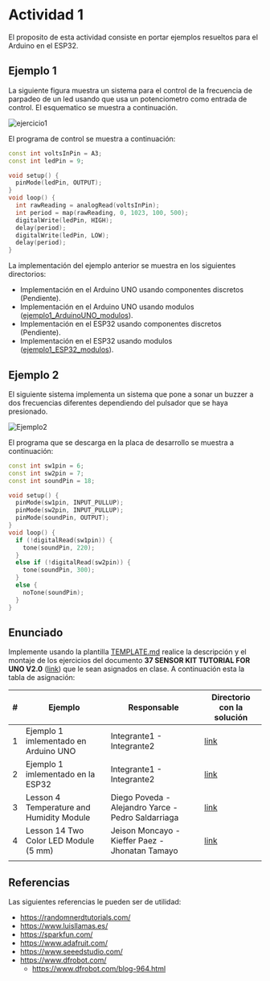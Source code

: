 # Actividad 1

El proposito de esta actividad consiste en portar ejemplos resueltos para el Arduino en el ESP32.

## Ejemplo 1

La siguiente figura muestra un sistema para el control de la frecuencia de parpadeo de un led usando que usa un potenciometro como entrada de control. El esquematico se muestra a continuación.

![ejercicio1](ejercicio1.png)

El programa de control se muestra a continuación:

```c++
const int voltsInPin = A3;
const int ledPin = 9;

void setup() {
  pinMode(ledPin, OUTPUT);
}
void loop() {
  int rawReading = analogRead(voltsInPin);
  int period = map(rawReading, 0, 1023, 100, 500);
  digitalWrite(ledPin, HIGH);
  delay(period);
  digitalWrite(ledPin, LOW);
  delay(period);
}
```

La implementación del ejemplo anterior se muestra en los siguientes directorios:

- Implementación en el Arduino UNO usando componentes discretos (Pendiente).
- Implementación en el Arduino UNO usando modulos ([ejemplo1_ArduinoUNO_modulos](ejemplo1_ArduinoUNO_modulos/)).
- Implementación en el ESP32 usando componentes discretos (Pendiente).
- Implementación en el ESP32 usando modulos ([ejemplo1_ESP32_modulos](ejemplo1_ESP32_modulos/)).

## Ejemplo 2

El siguiente sistema implementa un sistema que pone a sonar un buzzer a dos frecuencias diferentes dependiendo del pulsador que se haya presionado.

![Ejemplo2](ejercicio2.png)

El programa que se descarga en la placa de desarrollo se muestra a continuación:

```c++
const int sw1pin = 6;
const int sw2pin = 7;
const int soundPin = 18;

void setup() {
  pinMode(sw1pin, INPUT_PULLUP);
  pinMode(sw2pin, INPUT_PULLUP);
  pinMode(soundPin, OUTPUT);
}
void loop() {
  if (!digitalRead(sw1pin)) {
    tone(soundPin, 220);
  }
  else if (!digitalRead(sw2pin)) {
    tone(soundPin, 300);
  }
  else {
    noTone(soundPin);
  }
}
```

## Enunciado

Implemente usando la plantilla [TEMPLATE.md](TEMPLATE.md) realice la descripción y el montaje de los ejercicios del documento **37 SENSOR KIT TUTORIAL FOR UNO V2.0** ([link](37%20SENSOR%20KIT%20TUTORIAL%20FOR%20UNO%20AND%20MEGA%20v2.0.0.19.05.22.pdf)) que le sean asignados en clase. A continuación esta la tabla de asignación:

| #   | Ejemplo                                  | Responsable                                        | Directorio con la solución                         |
| --- | ---------------------------------------- | -------------------------------------------------- | -------------------------------------------------- |
| 1   | Ejemplo 1 imlementado en Arduino UNO     | Integrante1 - Integrante2                          | [link](./ejemplo1_Arduino-UNO_componentes/)        |
| 2   | Ejemplo 1 imlementado en la ESP32        | Integrante1 - Integrante2                          | [link](./ejemplo1_ESP32_modulos/)                  |
| 3   | Lesson 4 Temperature and Humidity Module | Diego Poveda - Alejandro Yarce - Pedro Saldarriaga | [link](./Lesson4_Temperature_and_Humidity_Module/) |
| 4   | Lesson 14 Two Color LED Module (5 mm)    | Jeison Moncayo - Kieffer Paez - Jhonatan Tamayo    | [link](./Lesson14_Two_Color_LED_Module/) |
|     |                                          |                                                    |                                                    |

## Referencias

Las siguientes referencias le pueden ser de utilidad:

- https://randomnerdtutorials.com/
- https://www.luisllamas.es/
- https://sparkfun.com/
- https://www.adafruit.com/
- https://www.seeedstudio.com/
- https://www.dfrobot.com/
  - https://www.dfrobot.com/blog-964.html

<!--
* https://wokwi.com/projects/390841528998696961
* https://www.tinkercad.com/things/eEfdtHudn3N-example1tones
* https://wokwi.com/projects/390845763531763713
*

* https://makeabilitylab.github.io/physcomp/esp32/tone.html
* https://www.dfrobot.com/blog-947.html
* https://www.dfrobot.com/blog-964.html


## Ejemplo 2


https://wokwi.com/projects/390853318294103041
-->
